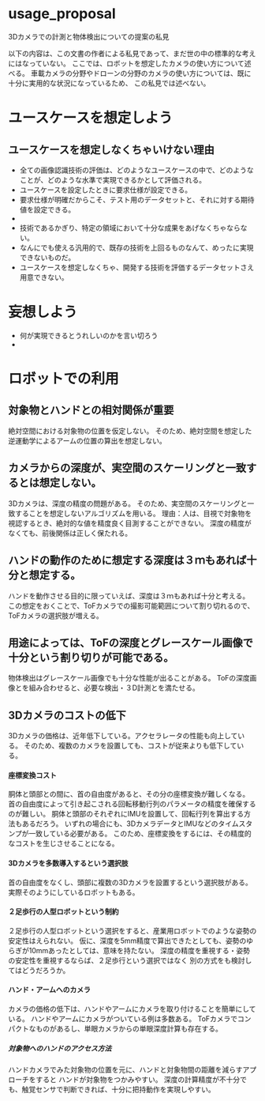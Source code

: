 # usage_proposal
3Dカメラでの計測と物体検出についての提案の私見

以下の内容は、この文書の作者による私見であって、まだ世の中の標準的な考えにはなっていない。
ここでは、ロボットを想定したカメラの使い方について述べる。
車載カメラの分野やドローンの分野のカメラの使い方については、既に十分に実用的な状況になっているため、
この私見では述べない。

# ユースケースを想定しよう
## ユースケースを想定しなくちゃいけない理由
- 全ての画像認識技術の評価は、どのようなユースケースの中で、どのようなことが、どのような水準で実現できるかとして評価される。
- ユースケースを設定したときに要求仕様が設定できる。
- 要求仕様が明確だからこそ、テスト用のデータセットと、それに対する期待値を設定できる。
- 
- 技術であるかぎり、特定の領域において十分な成果をあげなくちゃならない。
- なんにでも使える汎用的で、既存の技術を上回るものなんて、めったに実現できないものだ。
- ユースケースを想定しなくちゃ、開発する技術を評価するデータセットさえ用意できない。

# 妄想しよう
- 何が実現できるとうれしいのかを言い切ろう
- 

# ロボットでの利用
## 対象物とハンドとの相対関係が重要
絶対空間における対象物の位置を仮定しない。
そのため、絶対空間を想定した逆運動学によるアームの位置の算出を想定しない。

## カメラからの深度が、実空間のスケーリングと一致するとは想定しない。
3Dカメラは、深度の精度の問題がある。
そのため、実空間のスケーリングと一致することを想定しないアルゴリズムを用いる。
理由：人は、目視で対象物を視認するとき、絶対的な値を精度良く目測することができない。
深度の精度がなくても、前後関係は正しく保たれる。

## ハンドの動作のために想定する深度は３ｍもあれば十分と想定する。
ハンドを動作させる目的に限っていえば、深度は３ｍもあれば十分と考える。
この想定をおくことで、ToFカメラでの撮影可能範囲について割り切れるので、ToFカメラの選択肢が増える。

## 用途によっては、ToFの深度とグレースケール画像で十分という割り切りが可能である。
物体検出はグレースケール画像でも十分な性能が出ることがある。
ToFの深度画像とを組み合わせると、必要な検出・３D計測とを満たせる。

## 3Dカメラのコストの低下
3Dカメラの価格は、近年低下している。アクセラレータの性能も向上している。
そのため、複数のカメラを設置しても、コストが従来よりも低下している。

#### 座標変換コスト
胴体と頭部との間に、首の自由度があると、その分の座標変換が難しくなる。
首の自由度によって引き起こされる回転移動行列のパラメータの精度を確保するのが難しい。
胴体と頭部のそれぞれにIMUを設置して、回転行列を算出する方法もあるだろう。
いずれの場合にも、3DカメラデータとIMUなどのタイムスタンプが一致している必要がある。
このため、座標変換をするには、その精度的なコストを生じさせることになる。

#### 3Dカメラを多数導入するという選択肢
首の自由度をなくし、頭部に複数の3Dカメラを設置するという選択肢がある。
実際そのようにしているロボットもある。

#### ２足歩行の人型ロボットという制約
２足歩行の人型ロボットという選択をすると、産業用ロボットでのような姿勢の安定性はえられない。
仮に、深度を5mm精度で算出できたとしても、姿勢のゆらぎが10mmあったとしては、意味を持たない。
深度の精度を重視する・姿勢の安定性を重視するならば、２足歩行という選択ではなく
別の方式をも検討してはどうだろうか。

#### ハンド・アームへのカメラ
カメラの価格の低下は、ハンドやアームにカメラを取り付けることを簡単にしている。
ハンドやアームにカメラがついている例は多数ある。
ToFカメラでコンパクトなものがあるし、単眼カメラからの単眼深度計算も存在する。

##### 対象物へのハンドのアクセス方法
ハンドカメラでみた対象物の位置を元に、ハンドと対象物間の距離を減らすアプローチをすると
ハンドが対象物をつかみやすい。
深度の計算精度が不十分でも、触覚センサで判断できれば、十分に把持動作を実現しやすい。
